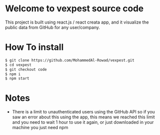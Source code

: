 # Welcome to vexpest source code 
This project is built using react.js / react creata app, and it visualize the public data from GitHub for any user/company.


# How To install 
```bash
$ git clone https://github.com/MohammedAl-Rowad/vexpest.git
$ cd vexpest
$ git checkout code
$ npm i
$ npm start
```

# Notes

* There is a limit to unauthenticated users using the GitHub API so if you saw an error about this using the app, this means we reached this limit and you need to wait 1 hour to use it again, or just downloaded in your machine you just need npm
